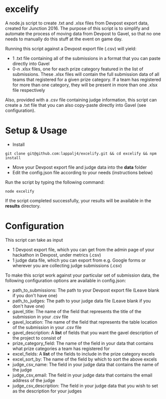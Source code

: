 # excelify
A node.js script to create .txt and .xlsx files from Devpost export data, created for Junction 2016. The purpose of this script is to simplify and automate the process of moving data from Devpost to Gavel, so that no one needs to manually do this stuff at the event on game day.

Running this script against a Devpost export file (.csv) will yield: 

- 1 .txt file containing all of the submissions in a format that you can paste directly into Gavel
- 0-n .xlsx files, one for each prize category featured in the list of submissions. These .xlsx files will contain the full submission data of all teams that registered for a given prize category. If a team has registered for more than one category, they will be present in more than one .xlsx file respectively

Also, provided with a .csv file containing judge information, this script can create a .txt file that you can also copy-paste directly into Gavel (see configuration).

# Setup & Usage
- Install 

`git clone git@github.com:lappalj4/excelify.git && cd excelify && npm install`

- Move your Devpost export file and judge data into the **data** folder
- Edit the config.json file according to your needs (instructions below)

Run the script by typing the following command:

`node excelify`

If the script completed successfully, your results will be available in the **results** directory.

# Configuration 

This script can take as input 

- 1 Devpost export file, which you can get from the admin page of your hackathon in Devpost, under metrics (.csv)
- 1 judge data file, which you can export from e.g. Google forms or wherever you are collecting judge submissions (.csv)

To make this script work against your particular set of submission data, the following configuration options are available in config.json:

- path_to_submissions: The path to your Devpost export file (Leave blank if you don't have one)
- path_to_judges: The path to your judge data file (Leave blank if you don't have one)
- gavel_title: The name of the field that represents the title of the submission in your .csv file
- gavel_location: The name of the field that represents the table location of the submission in your .csv file
- gavel_description: A **list** of fields that you want the gavel description of the project to consist of
- prize_category_field: The name of the field in your data that contains what prize categories a team has registered for
- excel_fields: A **list** of the fields to include in the prize category excels
- excel_sort_by: The name of the field by which to sort the above excels
- judge_csv_name: The field in your judge data that contains the name of the judge
- judge_csv_email: The field in your judge data that contains the email address of the judge
- judge_csv_description: The field in your judge data that you wish to set as the description for your judges
